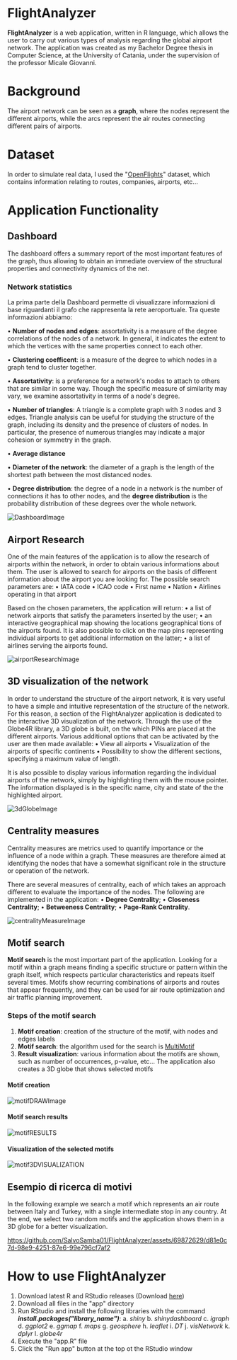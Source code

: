 # FlightAnalyzer

**FlightAnalyzer** is a web application, written in R language, which allows the user to carry out various types of analysis regarding the global airport network.
The application was created as my Bachelor Degree thesis in Computer Science, at the University of Catania, under the supervision of the professor Micale Giovanni.

# Background

The airport network can be seen as a **graph**, where the nodes represent the different airports, while the arcs represent the air routes connecting different pairs of airports.

# Dataset
In order to simulate real data, I used the "[OpenFlights](https://openflights.org/data.html)" dataset, which contains information relating to routes, companies, airports, etc...

# Application Functionality

## Dashboard

The dashboard offers a summary report of the most important features of the graph, thus allowing to obtain an immediate overview of the structural properties and connectivity dynamics of the net.

### Network statistics
La prima parte della Dashboard permette di visualizzare informazioni di base riguardanti il grafo che rappresenta la rete aeroportuale. Tra queste informazioni abbiamo: 

• **Number of nodes and edges**: assortativity is a measure of the degree correlations of the nodes of a network. In general, it indicates the extent to which the vertices with the same properties connect to each other.

• **Clustering coefficent**: is a measure of the degree to which nodes in a graph tend to cluster together.

• **Assortativity**: is a preference for a network's nodes to attach to others that are similar in some way. Though the specific measure of similarity may vary, we examine assortativity in terms of a node's degree.

• **Number of triangles**: A triangle is a complete graph with 3 nodes and 3 edges.
Triangle analysis can be useful for studying the structure of the graph, including its density and the presence of clusters of nodes. In particular, the presence of numerous triangles may indicate a major cohesion or symmetry in the graph.

• **Average distance**

• **Diameter of the network**: the diameter of a graph is the length of the shortest path between the most distanced nodes.

• **Degree distribution**: the degree of a node in a network is the number of connections it has to other nodes, and the **degree distribution** is the probability distribution of these degrees over the whole network.

![DashboardImage](screenshot/dashboard.png)


## Airport Research
One of the main features of the application is to allow the research of airports within the network, in order to obtain various informations about them.
The user is allowed to search for airports on the basis of different information about the airport you are looking for.
The possible search parameters are:
• IATA code
• ICAO code
• First name
• Nation
• Airlines operating in that airport

Based on the chosen parameters, the application will return:
• a list of network airports that satisfy the parameters inserted by the user;
• an interactive geographical map showing the locations geographical tions of the airports found. It is also possible to click on the map pins representing individual airports to get additional information on the latter;
• a list of airlines serving the airports found.

![airportResearchImage](screenshot/ricercaAeroporto.png)

## 3D visualization of the network

In order to understand the structure of the airport network, it is very useful to have a simple and intuitive representation of the structure of the network. For this reason, a section of the FlightAnalyzer application is dedicated to the interactive 3D visualization of the network.
Through the use of the Globe4R library, a 3D globe is built, on the which PINs are placed at the different airports.
Various additional options that can be activated by the user are then made available:
• View all airports
• Visualization of the airports of specific continents
• Possibility to show the different sections, specifying a maximum value of length.

It is also possible to display various information regarding the individual airports of the network, simply by highlighting them with the mouse pointer.
The information displayed is in the specific name, city and state of the the highlighted airport.

![3dGlobeImage](screenshot/glob3d.png)


## Centrality measures

Centrality measures are metrics used to quantify importance or the influence of a node within a graph. These measures are therefore aimed at identifying the nodes that have a somewhat significant role in the structure or operation of the network.

There are several measures of centrality, each of which takes an approach
different to evaluate the importance of the nodes. 
The following are implemented in the application:
• **Degree Centrality**;
• **Closeness Centrality**;
• **Betweeness Centrality**;
• **Page-Rank Centrality**.

![centralityMeasureImage](screenshot/centrality.png)

## Motif search

**Motif search** is the most important part of the application.
Looking for a motif within a graph means finding a specific structure or pattern within the graph itself, which respects particular characteristics and repeats itself several times.
Motifs show recurring combinations of airports and routes that appear frequently, and they can be used for air route optimization and air traffic planning improvement.

### Steps of the motif search

1. **Motif creation**:   creation of the structure of the motif, with nodes and edges labels
2. **Motif search**:  the algorithm used for the search is [MultiMotif](https://alpha.dmi.unict.it/~gmicale/multiMotif/)
3. **Result visualization**: various information about the motifs are shown, such as number of occurrences, p-value, etc...
The application also creates a 3D globe that shows selected motifs

#### Motif creation
![motifDRAWImage](screenshot/disegnoMotivo.png)

#### Motif search results
![motifRESULTS](screenshot/motiviRisultati.png)

#### Visualization of the selected motifs
![motif3DVISUALIZATION](screenshot/globoMotivi.png)

## Esempio di ricerca di motivi
In the following example we search a motif which represents an air route between Italy and Turkey, with a single intermediate stop in any country.
At the end, we select two random motifs and the application shows them in a 3D globe for a better visualization.

https://github.com/SalvoSamba01/FlightAnalyzer/assets/69872629/d81e0c7d-98e9-4251-87e6-99e796cf7af2

# How to use FlightAnalyzer
1. Download latest R and RStudio releases (Download [here](https://posit.co/download/rstudio-desktop/))
2. Download all files in the "app" directory
3. Run RStudio and install the following libraries with the command ***install.packages("library_name")***:
   a. *shiny*
   b. *shinydashboard*
   c. *igraph*
   d. *ggplot2*
   e. *ggmap*
   f. *maps*
   g. *geosphere*
   h. *leaflet*
   i. *DT*
   j. *visNetwork*
   k. *dplyr*
   l. *globe4r*
5. Execute the "app.R" file
6. Click the "Run app" button at the top ot the RStudio window
